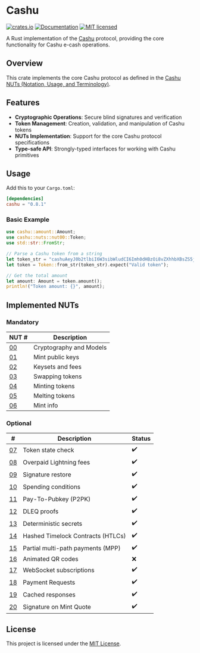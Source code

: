 # Cashu

[![crates.io](https://img.shields.io/crates/v/cashu.svg)](https://crates.io/crates/cashu)
[![Documentation](https://docs.rs/cashu/badge.svg)](https://docs.rs/cashu)
[![MIT licensed](https://img.shields.io/badge/license-MIT-blue.svg)](../LICENSE)

A Rust implementation of the [Cashu](https://github.com/cashubtc) protocol, providing the core functionality for Cashu e-cash operations.

## Overview

 This crate implements the core Cashu protocol as defined in the [Cashu NUTs (Notation, Usage, and Terminology)](https://github.com/cashubtc/nuts/).

## Features

- **Cryptographic Operations**: Secure blind signatures and verification
- **Token Management**: Creation, validation, and manipulation of Cashu tokens
- **NUTs Implementation**: Support for the core Cashu protocol specifications
- **Type-safe API**: Strongly-typed interfaces for working with Cashu primitives

## Usage

Add this to your `Cargo.toml`:

```toml
[dependencies]
cashu = "0.8.1"
```

### Basic Example

```rust
use cashu::amount::Amount;
use cashu::nuts::nut00::Token;
use std::str::FromStr;

// Parse a Cashu token from a string
let token_str = "cashuAeyJ0b2tlbiI6W3sibWludCI6Imh0dHBzOi8vZXhhbXBsZS5jb20iLCJwcm9vZnMiOlt7ImlkIjoiMDAwMDAwMDAwMDAwMDAwMCIsImFtb3VudCI6MX1dfV19";
let token = Token::from_str(token_str).expect("Valid token");

// Get the total amount
let amount: Amount = token.amount();
println!("Token amount: {}", amount);
```

## Implemented NUTs

### Mandatory

| NUT #    | Description                       |
|----------|-----------------------------------|
| [00][00] | Cryptography and Models           |
| [01][01] | Mint public keys                  |
| [02][02] | Keysets and fees                  |
| [03][03] | Swapping tokens                   |
| [04][04] | Minting tokens                    |
| [05][05] | Melting tokens                    |
| [06][06] | Mint info                         |

### Optional

| # | Description | Status
| --- | --- | --- |
| [07][07] | Token state check | :heavy_check_mark: |
| [08][08] | Overpaid Lightning fees | :heavy_check_mark: |
| [09][09] | Signature restore | :heavy_check_mark: |
| [10][10] | Spending conditions | :heavy_check_mark: |
| [11][11] | Pay-To-Pubkey (P2PK) | :heavy_check_mark: |
| [12][12] | DLEQ proofs | :heavy_check_mark: |
| [13][13] | Deterministic secrets | :heavy_check_mark: |
| [14][14] | Hashed Timelock Contracts (HTLCs) | :heavy_check_mark: |
| [15][15] | Partial multi-path payments (MPP) | :heavy_check_mark: |
| [16][16] | Animated QR codes | :x: |
| [17][17] | WebSocket subscriptions  | :heavy_check_mark: |
| [18][18] | Payment Requests  | :heavy_check_mark: |
| [19][19] | Cached responses  | :heavy_check_mark: |
| [20][20] | Signature on Mint Quote  | :heavy_check_mark: |

## License

This project is licensed under the [MIT License](https://github.com/cashubtc/cdk/blob/main/LICENSE).

[00]: https://github.com/cashubtc/nuts/blob/main/00.md
[01]: https://github.com/cashubtc/nuts/blob/main/01.md
[02]: https://github.com/cashubtc/nuts/blob/main/02.md
[03]: https://github.com/cashubtc/nuts/blob/main/03.md
[04]: https://github.com/cashubtc/nuts/blob/main/04.md
[05]: https://github.com/cashubtc/nuts/blob/main/05.md
[06]: https://github.com/cashubtc/nuts/blob/main/06.md
[07]: https://github.com/cashubtc/nuts/blob/main/07.md
[08]: https://github.com/cashubtc/nuts/blob/main/08.md
[09]: https://github.com/cashubtc/nuts/blob/main/09.md
[10]: https://github.com/cashubtc/nuts/blob/main/10.md
[11]: https://github.com/cashubtc/nuts/blob/main/11.md
[12]: https://github.com/cashubtc/nuts/blob/main/12.md
[13]: https://github.com/cashubtc/nuts/blob/main/13.md
[14]: https://github.com/cashubtc/nuts/blob/main/14.md
[15]: https://github.com/cashubtc/nuts/blob/main/15.md
[16]: https://github.com/cashubtc/nuts/blob/main/16.md
[17]: https://github.com/cashubtc/nuts/blob/main/17.md
[18]: https://github.com/cashubtc/nuts/blob/main/18.md
[19]: https://github.com/cashubtc/nuts/blob/main/19.md
[20]: https://github.com/cashubtc/nuts/blob/main/20.md
